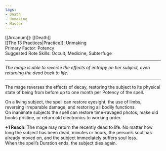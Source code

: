```yaml
---
tags:
- Death
- Unmaking
- Master
---
```


[[Arcanum]]: [[Death]]\
[[The 13 Practices|Practice]]: Unmaking\
Primary Factor: Potency\
Suggested Rote Skills: Occult, Medicine, Subterfuge

---

_The mage is able to reverse the effects of entropy on her subject, even returning the dead back to life._

---

The mage reverses the effects of decay, restoring the subject to its physical state of being from before up to one month per Potency of the spell. 

On a living subject, the spell can restore eyesight, the use of limbs, reversing irreparable damage, and restoring all bodily functions.\
On inanimate subjects the spell can restore time-ravaged photos, make old books pristine, or return old electronics to working order.

**+1 Reach:** The mage may return the recently dead to life. No matter how long the subject has been dead, minutes or hours, the person’s soul has already moved on, and the subject immediately suffers soul loss.\
When the spell’s Duration ends, the subject dies again.